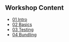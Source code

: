 ## Workshop Content
- [01 Intro](https://baloise.github.io/ws-javascript-testing/slides/01_Intro.html)
- [02 Basics](https://baloise.github.io/ws-javascript-testing/slides/02_Basics.html)
- [03 Testing](https://baloise.github.io/ws-javascript-testing/slides/03_Karma&Mocha.html)
- [04 Bundling](https://baloise.github.io/ws-javascript-testing/slides/04_AMD&Webpack.html)
